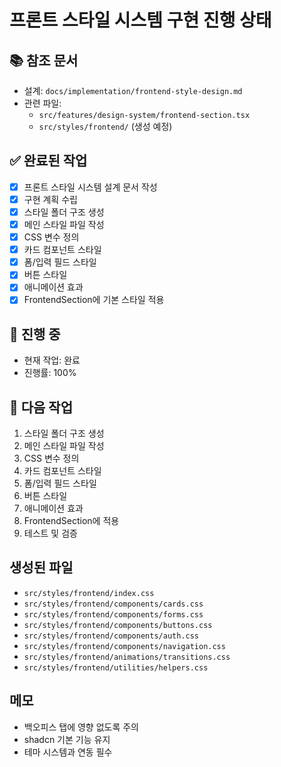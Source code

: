 # 프론트 스타일 시스템 구현 진행 상태

## 📚 참조 문서
- 설계: `docs/implementation/frontend-style-design.md`
- 관련 파일: 
  - `src/features/design-system/frontend-section.tsx`
  - `src/styles/frontend/` (생성 예정)

## ✅ 완료된 작업
- [x] 프론트 스타일 시스템 설계 문서 작성
- [x] 구현 계획 수립
- [x] 스타일 폴더 구조 생성
- [x] 메인 스타일 파일 작성
- [x] CSS 변수 정의
- [x] 카드 컴포넌트 스타일
- [x] 폼/입력 필드 스타일
- [x] 버튼 스타일
- [x] 애니메이션 효과
- [x] FrontendSection에 기본 스타일 적용

## 🔄 진행 중
- 현재 작업: 완료
- 진행률: 100%

## 📝 다음 작업
1. 스타일 폴더 구조 생성
2. 메인 스타일 파일 작성
3. CSS 변수 정의
4. 카드 컴포넌트 스타일
5. 폼/입력 필드 스타일
6. 버튼 스타일
7. 애니메이션 효과
8. FrontendSection에 적용
9. 테스트 및 검증

## 생성된 파일
- `src/styles/frontend/index.css`
- `src/styles/frontend/components/cards.css`
- `src/styles/frontend/components/forms.css`
- `src/styles/frontend/components/buttons.css`
- `src/styles/frontend/components/auth.css`
- `src/styles/frontend/components/navigation.css`
- `src/styles/frontend/animations/transitions.css`
- `src/styles/frontend/utilities/helpers.css`

## 메모
- 백오피스 탭에 영향 없도록 주의
- shadcn 기본 기능 유지
- 테마 시스템과 연동 필수